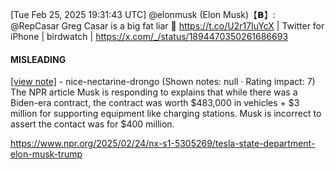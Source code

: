 [Tue Feb 25, 2025 19:31:43 UTC] @elonmusk (Elon Musk)【𝗕】: @RepCasar Greg Casar is a big fat liar 🤥 https://t.co/U2r17IuYcX | Twitter for iPhone | birdwatch | https://x.com/_/status/1894470350261686693

#### MISLEADING

[[view note]](https://x.com/i/birdwatch/n/1894688004830040071) - nice-nectarine-drongo (Shown notes: null · Rating impact: 7)
The NPR article Musk is responding to explains that while there was a Biden-era contract, the contract was worth $483,000 in vehicles + $3 million for supporting equipment like charging stations. Musk is incorrect to assert the contact was for $400 million. 

https://www.npr.org/2025/02/24/nx-s1-5305269/tesla-state-department-elon-musk-trump

